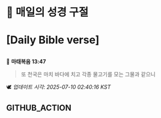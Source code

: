 # 🙏 매일의 성경 구절
# [Daily Bible verse]
##
<!-- START_BIBLE_VERSE -->
📖 **마태복음 13:47**
> 또 천국은 마치 바다에 치고 각종 물고기를 모는 그물과 같으니

🕊️ _업데이트 시각: 2025-07-10 02:40:16 KST_
  <!-- END_BIBLE_VERSE -->
## GITHUB_ACTION
